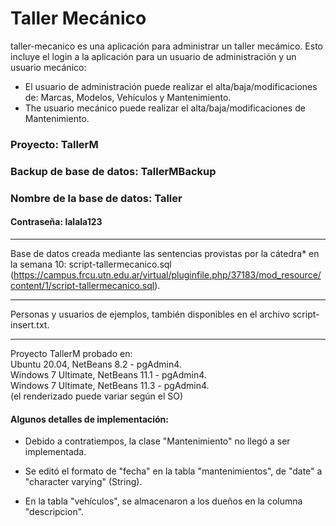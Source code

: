 # Taller Mecánico

taller-mecanico es una aplicación para administrar un taller mecámico. Esto incluye el login a la aplicación para un usuario de administración y un usuario mecánico:  
* El usuario de administración puede realizar el alta/baja/modificaciones de: Marcas, Modelos, Vehículos y Mantenimiento.  
* The usuario mecánico puede realizar el alta/baja/modificaciones de Mantenimiento.  

### Proyecto: TallerM
### Backup de base de datos: TallerMBackup
### Nombre de la base de datos: Taller

#### Contraseña: lalala123

-------------------------------------------------------------------------------------

Base de datos creada mediante las sentencias provistas por la cátedra* en la semana 10: script-tallermecanico.sql
(https://campus.frcu.utn.edu.ar/virtual/pluginfile.php/37183/mod_resource/content/1/script-tallermecanico.sql).

-------------------------------------------------------------------------------------

Personas y usuarios de ejemplos, también disponibles en el archivo script-insert.txt.

-------------------------------------------------------------------------------------

Proyecto TallerM probado en:  
Ubuntu 20.04, NetBeans 8.2 - pgAdmin4.  
Windows 7 Ultimate, NetBeans 11.1 - pgAdmin4.  
Windows 7 Ultimate, NetBeans 11.3 - pgAdmin4.  
(el renderizado puede variar según el SO)  

#### Algunos detalles de implementación:

* Debido a contratiempos, la clase "Mantenimiento" no llegó a ser implementada.  

* Se editó el formato de "fecha" en la tabla "mantenimientos", de "date" a "character varying" (String).  

* En la tabla "vehículos", se almacenaron a los dueños en la columna "descripcion".  
